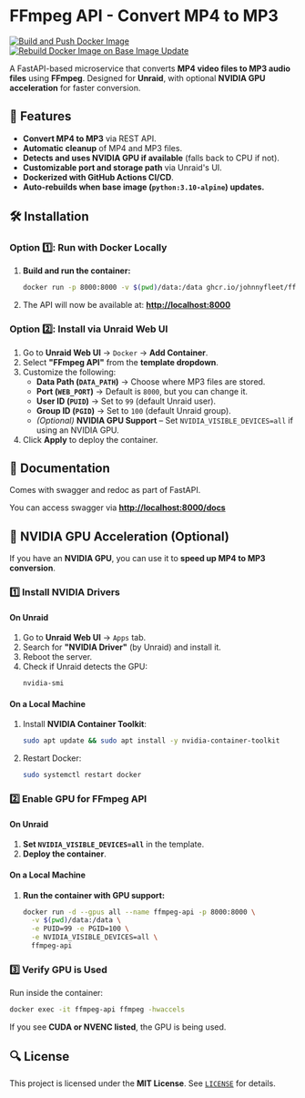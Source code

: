 # FFmpeg API - Convert MP4 to MP3

[![Build and Push Docker Image](https://github.com/johnnyfleet/ffmpeg-mp4-to-mp3-api/actions/workflows/docker-build.yaml/badge.svg?branch=main)](https://github.com/johnnyfleet/ffmpeg-mp4-to-mp3-api/actions/workflows/docker-build.yaml)
[![Rebuild Docker Image on Base Image Update](https://github.com/johnnyfleet/ffmpeg-mp4-to-mp3-api/actions/workflows/docker-rebuild-on-upstream.yaml/badge.svg)](https://github.com/johnnyfleet/ffmpeg-mp4-to-mp3-api/actions/workflows/docker-rebuild-on-upstream.yaml)

A FastAPI-based microservice that converts **MP4 video files to MP3 audio files** using **FFmpeg**.
Designed for **Unraid**, with optional **NVIDIA GPU acceleration** for faster conversion.

## 🚀 Features
- **Convert MP4 to MP3** via REST API.
- **Automatic cleanup** of MP4 and MP3 files.
- **Detects and uses NVIDIA GPU if available** (falls back to CPU if not).
- **Customizable port and storage path** via Unraid's UI.
- **Dockerized with GitHub Actions CI/CD**.
- **Auto-rebuilds when base image (`python:3.10-alpine`) updates.**

## 🛠 Installation

### **Option 1️⃣: Run with Docker Locally**
1. **Build and run the container:**
   ```bash
   docker run -p 8000:8000 -v $(pwd)/data:/data ghcr.io/johnnyfleet/ffmpeg-mp4-to-mp3-api:latest
   ```
2. The API will now be available at:
   **[http://localhost:8000](http://localhost:8000)**

### **Option 2️⃣: Install via Unraid Web UI**
1. Go to **Unraid Web UI** → `Docker` → **Add Container**.
2. Select **"FFmpeg API"** from the **template dropdown**.
3. Customize the following:
   - **Data Path (`DATA_PATH`)** → Choose where MP3 files are stored.
   - **Port (`WEB_PORT`)** → Default is `8000`, but you can change it.
   - **User ID (`PUID`)** → Set to `99` (default Unraid user).
   - **Group ID (`PGID`)** → Set to `100` (default Unraid group).
   - *(Optional)* **NVIDIA GPU Support** – Set `NVIDIA_VISIBLE_DEVICES=all` if using an NVIDIA GPU.
4. Click **Apply** to deploy the container.

## 📱 Documentation

Comes with swagger and redoc as part of FastAPI.

You can access swagger via **[http://localhost:8000/docs](http://localhost:8000/docs)**

## 💪 NVIDIA GPU Acceleration (Optional)
If you have an **NVIDIA GPU**, you can use it to **speed up MP4 to MP3 conversion**.

### 1️⃣ Install NVIDIA Drivers
#### On Unraid
1. Go to **Unraid Web UI** → `Apps` tab.
2. Search for **"NVIDIA Driver"** (by Unraid) and install it.
3. Reboot the server.
4. Check if Unraid detects the GPU:
   ```bash
   nvidia-smi
   ```

#### On a Local Machine
1. Install **NVIDIA Container Toolkit**:
   ```bash
   sudo apt update && sudo apt install -y nvidia-container-toolkit
   ```
2. Restart Docker:
   ```bash
   sudo systemctl restart docker
   ```

### ****2️⃣ Enable GPU for FFmpeg API****
#### On Unraid
1. **Set `NVIDIA_VISIBLE_DEVICES=all`** in the template.
2. **Deploy the container**.

#### On a Local Machine
1. **Run the container with GPU support:**
   ```bash
   docker run -d --gpus all --name ffmpeg-api -p 8000:8000 \
     -v $(pwd)/data:/data \
     -e PUID=99 -e PGID=100 \
     -e NVIDIA_VISIBLE_DEVICES=all \
     ffmpeg-api
   ```

### 3️⃣ Verify GPU is Used
Run inside the container:
```bash
docker exec -it ffmpeg-api ffmpeg -hwaccels
```
If you see **CUDA or NVENC listed**, the GPU is being used.

## 🔍 License
This project is licensed under the **MIT License**. See [`LICENSE`](LICENSE) for details.